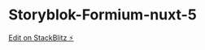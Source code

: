 # Storyblok-Formium-nuxt-5

[Edit on StackBlitz ⚡️](https://stackblitz.com/edit/nuxt-5-minutes-fcfdei)